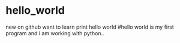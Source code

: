 # hello_world
new on github want to learn
print hello world 
#hello world is my first program and i am working with python..

